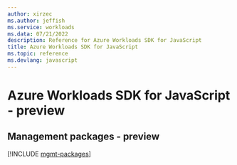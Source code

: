```yaml
---
author: xirzec
ms.author: jeffish
ms.service: workloads
ms.data: 07/21/2022
description: Reference for Azure Workloads SDK for JavaScript
title: Azure Workloads SDK for JavaScript
ms.topic: reference
ms.devlang: javascript
---
```

# Azure Workloads SDK for JavaScript - preview

## Management packages - preview
[!INCLUDE [mgmt-packages](workloads-mgmt-index.md)]